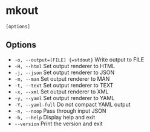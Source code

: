 # mkout

```synopsis
[options]
```

## Options

* `-o, --output=[FILE] {=stdout}` Write output to FILE
* `-H, --html` Set output renderer to HTML
* `-j, --json` Set output renderer to JSON
* `-m, --man` Set output renderer to MAN
* `-t, --text` Set output renderer to TEXT
* `-x, --xml` Set output renderer to XML
* `-y, --yaml` Set output renderer to YAML
* `-Y, --yaml-full` Do not compact YAML output
* `-n, --noop` Pass through input JSON
* `-h, --help` Display help and exit
* `--version` Print the version and exit

